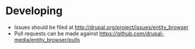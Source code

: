 # Developing

* Issues should be filed at http://drupal.org/project/issues/entity_browser
* Pull requests can be made against https://github.com/drupal-media/entity_browser/pulls
